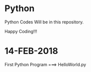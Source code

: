 # Python

Python Codes Will be in this repository.

Happy Coding!!!

14-FEB-2018
===========

First Python Program ===> HelloWorld.py


